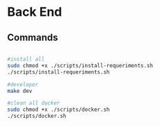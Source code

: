 # Back End

## Commands

```bash

#install all
sudo chmod +x ./scripts/install-requeriments.sh
./scripts/install-requeriments.sh

#developer
make dev

#clean all docker
sudo chmod +x ./scripts/docker.sh
./scripts/docker.sh

```